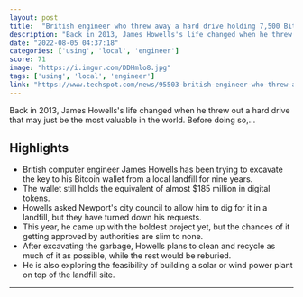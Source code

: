 ```yaml
---
layout: post
title:  "British engineer who threw away a hard drive holding 7,500 Bitcoin has a new idea on how to recover it from a landfill"
description: "Back in 2013, James Howells's life changed when he threw out a hard drive that may just be the most valuable in the world. Before doing so,..."
date: "2022-08-05 04:37:18"
categories: ['using', 'local', 'engineer']
score: 71
image: "https://i.imgur.com/DDHmlo8.jpg"
tags: ['using', 'local', 'engineer']
link: "https://www.techspot.com/news/95503-british-engineer-who-threw-away-hard-drive-holding.html"
---
```


Back in 2013, James Howells's life changed when he threw out a hard drive that may just be the most valuable in the world. Before doing so,...

## Highlights

- British computer engineer James Howells has been trying to excavate the key to his Bitcoin wallet from a local landfill for nine years.
- The wallet still holds the equivalent of almost $185 million in digital tokens.
- Howells asked Newport's city council to allow him to dig for it in a landfill, but they have turned down his requests.
- This year, he came up with the boldest project yet, but the chances of it getting approved by authorities are slim to none.
- After excavating the garbage, Howells plans to clean and recycle as much of it as possible, while the rest would be reburied.
- He is also exploring the feasibility of building a solar or wind power plant on top of the landfill site.

---
